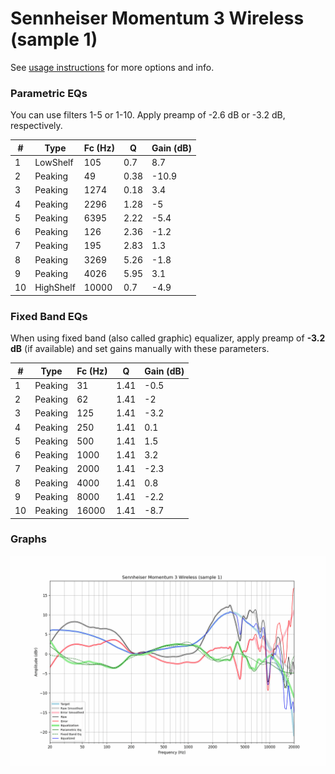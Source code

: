 # Sennheiser Momentum 3 Wireless (sample 1)
See [usage instructions](https://github.com/jaakkopasanen/AutoEq#usage) for more options and info.

### Parametric EQs
You can use filters 1-5 or 1-10. Apply preamp of -2.6 dB or -3.2 dB, respectively.

|   # | Type      |   Fc (Hz) |    Q |   Gain (dB) |
|-----|-----------|-----------|------|-------------|
|   1 | LowShelf  |       105 | 0.7  |         8.7 |
|   2 | Peaking   |        49 | 0.38 |       -10.9 |
|   3 | Peaking   |      1274 | 0.18 |         3.4 |
|   4 | Peaking   |      2296 | 1.28 |        -5   |
|   5 | Peaking   |      6395 | 2.22 |        -5.4 |
|   6 | Peaking   |       126 | 2.36 |        -1.2 |
|   7 | Peaking   |       195 | 2.83 |         1.3 |
|   8 | Peaking   |      3269 | 5.26 |        -1.8 |
|   9 | Peaking   |      4026 | 5.95 |         3.1 |
|  10 | HighShelf |     10000 | 0.7  |        -4.9 |

### Fixed Band EQs
When using fixed band (also called graphic) equalizer, apply preamp of **-3.2 dB** (if available) and set gains manually with these parameters.

|   # | Type    |   Fc (Hz) |    Q |   Gain (dB) |
|-----|---------|-----------|------|-------------|
|   1 | Peaking |        31 | 1.41 |        -0.5 |
|   2 | Peaking |        62 | 1.41 |        -2   |
|   3 | Peaking |       125 | 1.41 |        -3.2 |
|   4 | Peaking |       250 | 1.41 |         0.1 |
|   5 | Peaking |       500 | 1.41 |         1.5 |
|   6 | Peaking |      1000 | 1.41 |         3.2 |
|   7 | Peaking |      2000 | 1.41 |        -2.3 |
|   8 | Peaking |      4000 | 1.41 |         0.8 |
|   9 | Peaking |      8000 | 1.41 |        -2.2 |
|  10 | Peaking |     16000 | 1.41 |        -8.7 |

### Graphs
![](./Sennheiser%20Momentum%203%20Wireless%20(sample%201).png)
